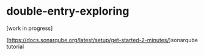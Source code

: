 # double-entry-exploring

[work in progress]


(https://docs.sonarqube.org/latest/setup/get-started-2-minutes/)sonarqube tutorial
